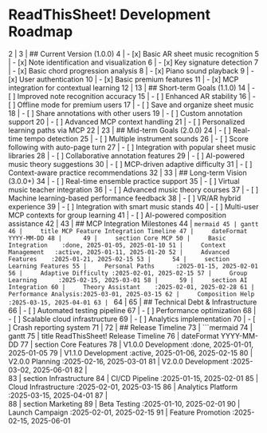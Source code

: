 # ReadThisSheet! Development Roadmap
 2 | 
 3 | ## Current Version (1.0.0)
 4 | - [x] Basic AR sheet music recognition
 5 | - [x] Note identification and visualization
 6 | - [x] Key signature detection
 7 | - [x] Basic chord progression analysis
 8 | - [x] Piano sound playback
 9 | - [x] User authentication
10 | - [x] Basic premium features
11 | - [x] MCP integration for contextual learning
12 | 
13 | ## Short-term Goals (1.1.0)
14 | - [ ] Improved note recognition accuracy
15 | - [ ] Enhanced AR stability
16 | - [ ] Offline mode for premium users
17 | - [ ] Save and organize sheet music
18 | - [ ] Share annotations with other users
19 | - [ ] Custom annotation support
20 | - [ ] Advanced MCP context handling
21 | - [ ] Personalized learning paths via MCP
22 | 
23 | ## Mid-term Goals (2.0.0)
24 | - [ ] Real-time tempo detection
25 | - [ ] Multiple instrument sounds
26 | - [ ] Score following with auto-page turn
27 | - [ ] Integration with popular sheet music libraries
28 | - [ ] Collaborative annotation features
29 | - [ ] AI-powered music theory suggestions
30 | - [ ] MCP-driven adaptive difficulty
31 | - [ ] Context-aware practice recommendations
32 | 
33 | ## Long-term Vision (3.0.0+)
34 | - [ ] Real-time ensemble practice support
35 | - [ ] Virtual music teacher integration
36 | - [ ] Advanced music theory courses
37 | - [ ] Machine learning-based performance feedback
38 | - [ ] VR/AR hybrid experience
39 | - [ ] Integration with smart music stands
40 | - [ ] Multi-user MCP contexts for group learning
41 | - [ ] AI-powered composition assistance
42 | 
43 | ## MCP Integration Milestones
44 | ```mermaid
45 | gantt
46 |     title MCP Feature Integration Timeline
47 |     dateFormat YYYY-MM-DD
48 |     
49 |     section Core MCP
50 |     Basic Integration    :done, 2025-01-05, 2025-01-10
51 |     Context Management   :active, 2025-01-11, 2025-01-20
52 |     Advanced Features    :2025-01-21, 2025-02-15
53 |     
54 |     section Learning Features
55 |     Personal Paths      :2025-01-15, 2025-02-01
56 |     Adaptive Difficulty :2025-02-01, 2025-02-15
57 |     Group Learning      :2025-02-15, 2025-03-01
58 |     
59 |     section AI Integration
60 |     Theory Assistant    :2025-02-01, 2025-02-28
61 |     Performance Analysis:2025-03-01, 2025-03-15
62 |     Composition Help    :2025-03-15, 2025-04-01
63 | ```
64 | 
65 | ## Technical Debt & Infrastructure
66 | - [ ] Automated testing pipeline
67 | - [ ] Performance optimization
68 | - [ ] Scalable cloud infrastructure
69 | - [ ] Analytics implementation
70 | - [ ] Crash reporting system
71 | 
72 | ## Release Timeline
73 | ```mermaid
74 | gantt
75 |     title ReadThisSheet! Release Timeline
76 |     dateFormat  YYYY-MM-DD
77 |     section Core Features
78 |     V1.0.0 Development    :done, 2025-01-01, 2025-01-05
79 |     V1.1.0 Development    :active, 2025-01-06, 2025-02-15
80 |     V2.0.0 Planning       :2025-02-16, 2025-03-01
81 |     V2.0.0 Development    :2025-03-02, 2025-06-01
82 |     
83 |     section Infrastructure
84 |     CI/CD Pipeline        :2025-01-15, 2025-02-01
85 |     Cloud Infrastructure  :2025-02-01, 2025-03-15
86 |     Analytics Platform    :2025-03-15, 2025-04-01
87 |     
88 |     section Marketing
89 |     Beta Testing         :2025-01-10, 2025-02-01
90 |     Launch Campaign      :2025-02-01, 2025-02-15
91 |     Feature Promotion    :2025-02-15, 2025-06-01
